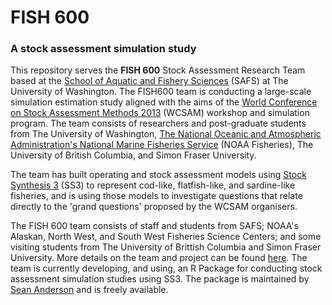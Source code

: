 # FISH 600 #

### A stock assessment simulation study ###

This repository serves the **FISH 600** Stock Assessment Research Team based at the [School of Aquatic and Fishery Sciences](http://fish.washington.edu/) (SAFS) at The University of Washington. The FISH600 team is conducting a large-scale simulation estimation study aligned with the aims of the [World Conference on Stock Assessment Methods 2013](http://www.ices.dk/news-and-events/symposia/WCSAM-2013/Pages/default.aspx) (WCSAM) workshop and simulation program. The team consists of researchers and post-graduate students from The University of Washington, [The National Oceanic and Atmospheric Administration's National Marine Fisheries Service](http://www.nmfs.noaa.gov/) (NOAA Fisheries), The University of British Columbia, and Simon Fraser University. 

The team has built operating and stock assessment models using [Stock Synthesis 3](http://nft.nefsc.noaa.gov/SS3.html) (SS3) to represent cod-like, flatfish-like, and sardine-like fisheries, and is using those models to investigate questions that relate directly to the 'grand questions' proposed by the WCSAM organisers.

The FISH 600 team consists of staff and students from SAFS; NOAA's Alaskan, North West, and South West Fisheries Science Centers; and some visiting students from The University of Brittish Columbia and Simon Fraser University. More details on the team and project can be found [here](https://github.com/awhitten/fish600/blob/master/ICES_Articles_Summary.md). The team is currently developing, and using, an R Package for conducting stock assessment simulation studies using SS3. The package is maintained by [Sean Anderson](https://github.com/seananderson/ss3sim) and is freely available.
